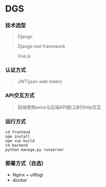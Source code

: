 # DGS
### 技术选型
> Django

> Django rest framework

> Vue.js
### 认证方式
> JWT(json web token)
### API交互方式
> 前端使用axios与后端API接口进行http交互
### 运行方式
```
cd frontend
npm install
npm run build
cd backend
python manage.py runserver
```
### 部署方式（自选）
* Nginx + uWsgi
* docker